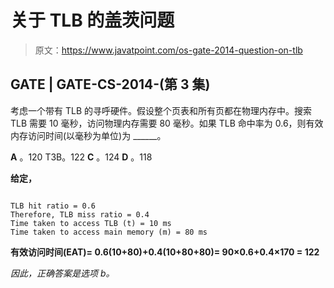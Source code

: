 # 关于 TLB 的盖茨问题

> 原文：<https://www.javatpoint.com/os-gate-2014-question-on-tlb>

## GATE | GATE-CS-2014-(第 3 集)

考虑一个带有 TLB 的寻呼硬件。假设整个页表和所有页都在物理内存中。搜索 TLB 需要 10 毫秒，访问物理内存需要 80 毫秒。如果 TLB 命中率为 0.6，则有效内存访问时间(以毫秒为单位)为 ______。

**A** 。120
T3B。122
**C** 。124
**D** 。118

**给定，**

```

TLB hit ratio = 0.6 
Therefore, TLB miss ratio = 0.4 
Time taken to access TLB (t) = 10 ms
Time taken to access main memory (m) = 80 ms

```

**有效访问时间(EAT)= 0.6(10+80)+0.4(10+80+80)= 90×0.6+0.4×170 = 122**

*因此，正确答案是选项 b。*